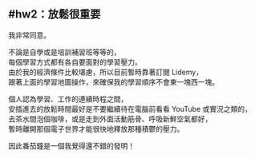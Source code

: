#hw2：放鬆很重要
----

我非常同意。

不論是自學或是培訓補習班等等的，<br>
每個學習方式都有各自要面對的學習壓力。 <br>
由於我的經濟條件比較堪慮，所以目前暫時靠著訂閱 Lidemy， <br>
跟著上面的學習地圖操作，來確保我的學習順序不會東一塊西一塊。 <br>

個人認為學習、工作的連續時程之間， <br>
安插進去的放鬆時間最好是不要繼續待在電腦前看看 YouTube 或實況之類的， <br>
去茶水間泡個咖啡，或是走到外面活動筋骨、呼吸新鮮空氣都好， <br>
暫時離開那個電子世界才能很快地釋放那種積鬱的壓力。 <br>

因此番茄鐘是一個我覺得還不錯的發明！ <br>
